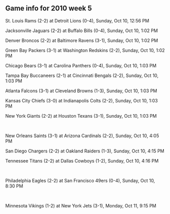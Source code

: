## Game info for 2010 week 5
St. Louis Rams (2-2) at Detroit Lions (0-4), Sunday, Oct 10, 12:56 PM

Jacksonville Jaguars (2-2) at Buffalo Bills (0-4), Sunday, Oct 10, 1:02 PM

Denver Broncos (2-2) at Baltimore Ravens (3-1), Sunday, Oct 10, 1:02 PM

Green Bay Packers (3-1) at Washington Redskins (2-2), Sunday, Oct 10, 1:02 PM

Chicago Bears (3-1) at Carolina Panthers (0-4), Sunday, Oct 10, 1:03 PM

Tampa Bay Buccaneers (2-1) at Cincinnati Bengals (2-2), Sunday, Oct 10, 1:03 PM

Atlanta Falcons (3-1) at Cleveland Browns (1-3), Sunday, Oct 10, 1:03 PM

Kansas City Chiefs (3-0) at Indianapolis Colts (2-2), Sunday, Oct 10, 1:03 PM

New York Giants (2-2) at Houston Texans (3-1), Sunday, Oct 10, 1:03 PM


<br/>

New Orleans Saints (3-1) at Arizona Cardinals (2-2), Sunday, Oct 10, 4:05 PM

San Diego Chargers (2-2) at Oakland Raiders (1-3), Sunday, Oct 10, 4:15 PM

Tennessee Titans (2-2) at Dallas Cowboys (1-2), Sunday, Oct 10, 4:16 PM


<br/>

Philadelphia Eagles (2-2) at San Francisco 49ers (0-4), Sunday, Oct 10, 8:30 PM


<br/>

Minnesota Vikings (1-2) at New York Jets (3-1), Monday, Oct 11, 9:15 PM

